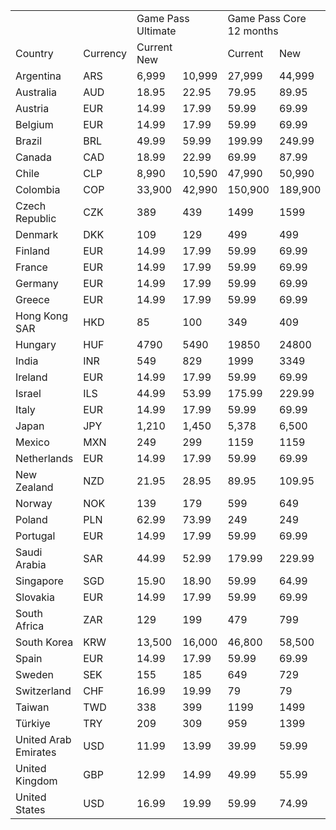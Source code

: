 <table><tr><td/><td/><td colspan="2">Game Pass Ultimate</td><td colspan="2">Game Pass Core 12 months</td></tr><tr><td>Country</td><td>Currency</td><td>Current New</td><td/><td>Current</td><td>New</td></tr><tr><td>Argentina</td><td>ARS</td><td>6,999</td><td>10,999</td><td>27,999</td><td>44,999</td></tr><tr><td>Australia</td><td>AUD</td><td>18.95</td><td>22.95</td><td>79.95</td><td>89.95</td></tr><tr><td>Austria</td><td>EUR</td><td>14.99</td><td>17.99</td><td>59.99</td><td>69.99</td></tr><tr><td>Belgium</td><td>EUR</td><td>14.99</td><td>17.99</td><td>59.99</td><td>69.99</td></tr><tr><td>Brazil</td><td>BRL</td><td>49.99</td><td>59.99</td><td>199.99</td><td>249.99</td></tr><tr><td>Canada</td><td>CAD</td><td>18.99</td><td>22.99</td><td>69.99</td><td>87.99</td></tr><tr><td>Chile</td><td>CLP</td><td>8,990</td><td>10,590</td><td>47,990</td><td>50,990</td></tr><tr><td>Colombia</td><td>COP</td><td>33,900</td><td>42,990</td><td>150,900</td><td>189,900</td></tr><tr><td>Czech Republic</td><td>CZK</td><td>389</td><td>439</td><td>1499</td><td>1599</td></tr><tr><td>Denmark</td><td>DKK</td><td>109</td><td>129</td><td>499</td><td>499</td></tr><tr><td>Finland</td><td>EUR</td><td>14.99</td><td>17.99</td><td>59.99</td><td>69.99</td></tr><tr><td>France</td><td>EUR</td><td>14.99</td><td>17.99</td><td>59.99</td><td>69.99</td></tr><tr><td>Germany</td><td>EUR</td><td>14.99</td><td>17.99</td><td>59.99</td><td>69.99</td></tr><tr><td>Greece</td><td>EUR</td><td>14.99</td><td>17.99</td><td>59.99</td><td>69.99</td></tr><tr><td>Hong Kong SAR</td><td>HKD</td><td>85</td><td>100</td><td>349</td><td>409</td></tr><tr><td>Hungary</td><td>HUF</td><td>4790</td><td>5490</td><td>19850</td><td>24800</td></tr><tr><td>India</td><td>INR</td><td>549</td><td>829</td><td>1999</td><td>3349</td></tr><tr><td>Ireland</td><td>EUR</td><td>14.99</td><td>17.99</td><td>59.99</td><td>69.99</td></tr><tr><td>Israel</td><td>ILS</td><td>44.99</td><td>53.99</td><td>175.99</td><td>229.99</td></tr><tr><td>Italy</td><td>EUR</td><td>14.99</td><td>17.99</td><td>59.99</td><td>69.99</td></tr><tr><td>Japan</td><td>JPY</td><td>1,210</td><td>1,450</td><td>5,378</td><td>6,500</td></tr><tr><td>Mexico</td><td>MXN</td><td>249</td><td>299</td><td>1159</td><td>1159</td></tr><tr><td>Netherlands</td><td>EUR</td><td>14.99</td><td>17.99</td><td>59.99</td><td>69.99</td></tr><tr><td>New Zealand</td><td>NZD</td><td>21.95</td><td>28.95</td><td>89.95</td><td>109.95</td></tr><tr><td>Norway</td><td>NOK</td><td>139</td><td>179</td><td>599</td><td>649</td></tr><tr><td>Poland</td><td>PLN</td><td>62.99</td><td>73.99</td><td>249</td><td>249</td></tr><tr><td>Portugal</td><td>EUR</td><td>14.99</td><td>17.99</td><td>59.99</td><td>69.99</td></tr><tr><td>Saudi Arabia</td><td>SAR</td><td>44.99</td><td>52.99</td><td>179.99</td><td>229.99</td></tr><tr><td>Singapore</td><td>SGD</td><td>15.90</td><td>18.90</td><td>59.99</td><td>64.99</td></tr><tr><td>Slovakia</td><td>EUR</td><td>14.99</td><td>17.99</td><td>59.99</td><td>69.99</td></tr><tr><td>South Africa</td><td>ZAR</td><td>129</td><td>199</td><td>479</td><td>799</td></tr><tr><td>South Korea</td><td>KRW</td><td>13,500</td><td>16,000</td><td>46,800</td><td>58,500</td></tr><tr><td>Spain</td><td>EUR</td><td>14.99</td><td>17.99</td><td>59.99</td><td>69.99</td></tr><tr><td>Sweden</td><td>SEK</td><td>155</td><td>185</td><td>649</td><td>729</td></tr><tr><td>Switzerland</td><td>CHF</td><td>16.99</td><td>19.99</td><td>79</td><td>79</td></tr><tr><td>Taiwan</td><td>TWD</td><td>338</td><td>399</td><td>1199</td><td>1499</td></tr><tr><td>Türkiye</td><td>TRY</td><td>209</td><td>309</td><td>959</td><td>1399</td></tr><tr><td>United Arab Emirates</td><td>USD</td><td>11.99</td><td>13.99</td><td>39.99</td><td>59.99</td></tr><tr><td>United Kingdom</td><td>GBP</td><td>12.99</td><td>14.99</td><td>49.99</td><td>55.99</td></tr><tr><td>United States</td><td>USD</td><td>16.99</td><td>19.99</td><td>59.99</td><td>74.99</td></tr></table>